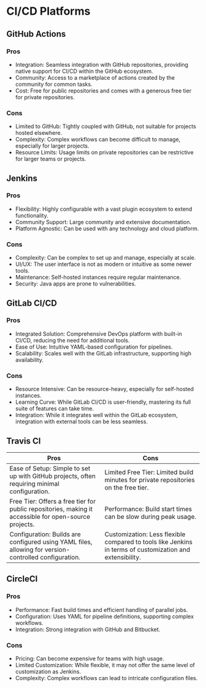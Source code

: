 # CI/CD Platforms

## GitHub Actions

### Pros

- Integration: Seamless integration with GitHub repositories, providing native support for CI/CD within the GitHub ecosystem.
- Community: Access to a marketplace of actions created by the community for common tasks.
- Cost: Free for public repositories and comes with a generous free tier for private repositories.

### Cons

- Limited to GitHub: Tightly coupled with GitHub, not suitable for projects hosted elsewhere.
- Complexity: Complex workflows can become difficult to manage, especially for larger projects.
- Resource Limits: Usage limits on private repositories can be restrictive for larger teams or projects.
<!-- Resources: GitHub Actions Documentation -->

## Jenkins

### Pros

- Flexibility: Highly configurable with a vast plugin ecosystem to extend functionality.
- Community Support: Large community and extensive documentation.
- Platform Agnostic: Can be used with any technology and cloud platform.

### Cons

- Complexity: Can be complex to set up and manage, especially at scale.
- UI/UX: The user interface is not as modern or intuitive as some newer tools.
- Maintenance: Self-hosted instances require regular maintenance.
- Security: Java apps are prone to vulnerabilities.
<!-- Resources: Jenkins Official Website -->

## GitLab CI/CD

### Pros

- Integrated Solution: Comprehensive DevOps platform with built-in CI/CD, reducing the need for additional tools.
- Ease of Use: Intuitive YAML-based configuration for pipelines.
- Scalability: Scales well with the GitLab infrastructure, supporting high availability.

### Cons

- Resource Intensive: Can be resource-heavy, especially for self-hosted instances.
- Learning Curve: While GitLab CI/CD is user-friendly, mastering its full suite of features can take time.
- Integration: While it integrates well within the GitLab ecosystem, integration with external tools can be less seamless.
<!-- Resources: GitLab CI/CD Documentation -->

## Travis CI

| Pros    | Cons |
| -------- | ------- |
| Ease of Setup: Simple to set up with GitHub projects, often requiring minimal configuration.  | Limited Free Tier: Limited build minutes for private repositories on the free tier.    |
| Free Tier: Offers a free tier for public repositories, making it accessible for open-source projects. | Performance: Build start times can be slow during peak usage.    |
| Configuration: Builds are configured using YAML files, allowing for version-controlled configuration.    | Customization: Less flexible compared to tools like Jenkins in terms of customization and extensibility.    |

## CircleCI

### Pros

- Performance: Fast build times and efficient handling of parallel jobs.
- Configuration: Uses YAML for pipeline definitions, supporting complex workflows.
- Integration: Strong integration with GitHub and Bitbucket.

### Cons

- Pricing: Can become expensive for teams with high usage.
- Limited Customization: While flexible, it may not offer the same level of customization as Jenkins.
- Complexity: Complex workflows can lead to intricate configuration files.
<!-- Resources: CircleCI Official Website -->
